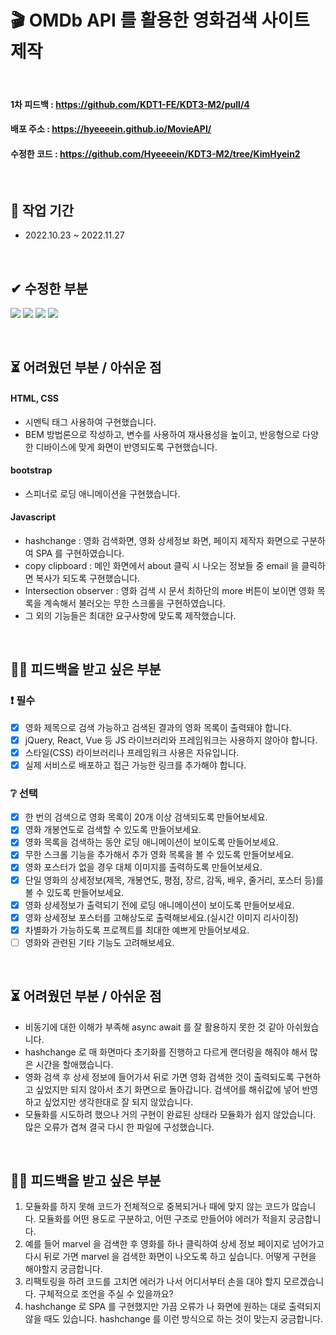 # 🎬 **OMDb API 를 활용한 영화검색 사이트 제작**

<br/>

#### 1차 피드백 : https://github.com/KDT1-FE/KDT3-M2/pull/4

#### 배포 주소 : https://hyeeeein.github.io/MovieAPI/

#### 수정한 코드 : https://github.com/Hyeeeein/KDT3-M2/tree/KimHyein2

<br/>

## 📅 작업 기간

- 2022.10.23 ~ 2022.11.27

<br/>

## ✔ 수정한 부분

<img src="https://img.shields.io/badge/HTML5-E34F26?style=for-the-badge&logo=HTML5&logoColor=white"> <img src="https://img.shields.io/badge/CSS3-1572B6?style=for-the-badge&logo=CSS3&logoColor=white"> <img src="https://img.shields.io/badge/Bootstrap-7952B3?style=for-the-badge&logo=Bootstrap&logoColor=white"> <img src="https://img.shields.io/badge/Javascript-E7DF1E?style=for-the-badge&logo=JavaScript&logoColor=black">

<br/>

## ⏳ 어려웠던 부분 / 아쉬운 점

#### HTML, CSS

- 시멘틱 태그 사용하여 구현했습니다.
- BEM 방법론으로 작성하고, 변수를 사용하여 재사용성을 높이고, 반응형으로 다양한 디바이스에 맞게 화면이 반영되도록 구현했습니다.

#### bootstrap

- 스피너로 로딩 애니메이션을 구현했습니다.

#### Javascript

- hashchange : 영화 검색화면, 영화 상세정보 화면, 페이지 제작자 화면으로 구분하여 SPA 를 구현하였습니다.
- copy clipboard : 메인 화면에서 about 클릭 시 나오는 정보들 중 email 을 클릭하면 복사가 되도록 구현했습니다.
- Intersection observer : 영화 검색 시 문서 최하단의 more 버튼이 보이면 영화 목록을 계속해서 불러오는 무한 스크롤을 구현하였습니다.
- 그 외의 기능들은 최대한 요구사항에 맞도록 제작했습니다.

<br/>

## 🙏🏻 피드백을 받고 싶은 부분

### :exclamation: 필수

- [x] 영화 제목으로 검색 가능하고 검색된 결과의 영화 목록이 출력돼야 합니다.
- [x] jQuery, React, Vue 등 JS 라이브러리와 프레임워크는 사용하지 않아야 합니다.
- [x] 스타일(CSS) 라이브러리나 프레임워크 사용은 자유입니다.
- [x] 실제 서비스로 배포하고 접근 가능한 링크를 추가해야 합니다.

### :grey_question: 선택

- [x] 한 번의 검색으로 영화 목록이 20개 이상 검색되도록 만들어보세요.
- [x] 영화 개봉연도로 검색할 수 있도록 만들어보세요.
- [x] 영화 목록을 검색하는 동안 로딩 애니메이션이 보이도록 만들어보세요.
- [x] 무한 스크롤 기능을 추가해서 추가 영화 목록을 볼 수 있도록 만들어보세요.
- [x] 영화 포스터가 없을 경우 대체 이미지를 출력하도록 만들어보세요.
- [x] 단일 영화의 상세정보(제목, 개봉연도, 평점, 장르, 감독, 배우, 줄거리, 포스터 등)를 볼 수 있도록 만들어보세요.
- [x] 영화 상세정보가 출력되기 전에 로딩 애니메이션이 보이도록 만들어보세요.
- [x] 영화 상세정보 포스터를 고해상도로 출력해보세요.(실시간 이미지 리사이징)
- [x] 차별화가 가능하도록 프로젝트를 최대한 예쁘게 만들어보세요.
- [ ] 영화와 관련된 기타 기능도 고려해보세요.

<br/>

## ⏳ 어려웠던 부분 / 아쉬운 점

- 비동기에 대한 이해가 부족해 async await 를 잘 활용하지 못한 것 같아 아쉬웠습니다.
- hashchange 로 매 화면마다 초기화를 진행하고 다르게 랜더링을 해줘야 해서 많은 시간을 할애했습니다.
- 영화 검색 후 상세 정보에 들어가서 뒤로 가면 영화 검색한 것이 출력되도록 구현하고 싶었지만 되지 않아서 초기 화면으로 돌아갑니다. 검색어를 해쉬값에 넣어 반영하고 싶었지만 생각한대로 잘 되지 않았습니다.
- 모듈화를 시도하려 했으나 거의 구현이 완료된 상태라 모듈화가 쉽지 않았습니다. 많은 오류가 겹쳐 결국 다시 한 파일에 구성했습니다.

<br/>

## 🙏🏻 피드백을 받고 싶은 부분

1. 모듈화를 하지 못해 코드가 전체적으로 중복되거나 때에 맞지 않는 코드가 많습니다. 모듈화를 어떤 용도로 구분하고, 어떤 구조로 만들어야 에러가 적을지 궁금합니다.
1. 예를 들어 marvel 을 검색한 후 영화를 하나 클릭하여 상세 정보 페이지로 넘어가고 다시 뒤로 가면 marvel 을 검색한 화면이 나오도록 하고 싶습니다. 어떻게 구현을 해야할지 궁금합니다.
1. 리팩토링을 하려 코드를 고치면 에러가 나서 어디서부터 손을 대야 할지 모르겠습니다. 구체적으로 조언을 주실 수 있을까요?
1. hashchange 로 SPA 를 구현했지만 가끔 오류가 나 화면에 원하는 대로 출력되지 않을 때도 있습니다. hashchange 를 이런 방식으로 하는 것이 맞는지 궁금합니다.
